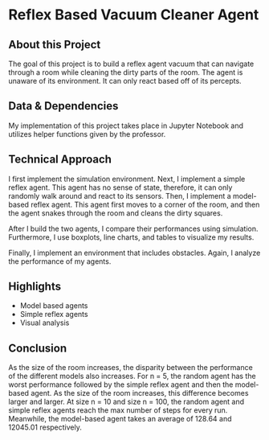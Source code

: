 # Reflex Based Vacuum Cleaner Agent

## About this Project

The goal of this project is to build a reflex agent vacuum that can navigate through a room while cleaning the dirty parts of the room. The agent is unaware of its environment. It can only react based off of its percepts.

## Data & Dependencies

My implementation of this project takes place in Jupyter Notebook and utilizes helper functions given by the professor.

## Technical Approach

I first implement the simulation environment. Next, I implement a simple reflex agent. This agent has no sense of state, therefore, it can only randomly walk around and react to its sensors. Then, I implement a model-based reflex agent. This agent first moves to a corner of the room, and then the agent snakes through the room and cleans the dirty squares. 

After I build the two agents, I compare their performances using simulation. Furthermore, I use boxplots, line charts, and tables to visualize my results.

Finally, I implement an environment that includes obstacles. Again, I analyze the performance of my agents.

## Highlights

* Model based agents
* Simple reflex agents
* Visual analysis

## Conclusion

As the size of the room increases, the disparity between the performance of the different models also increases. For n = 5, the random agent has the worst performance followed by the simple reflex agent and then the model-based agent. As the size of the room increases, this difference becomes larger and larger. At size n = 10 and size n = 100, the random agent and simple reflex agents reach the max number of steps for every run. Meanwhile, the model-based agent takes an average of 128.64 and 12045.01 respectively.

